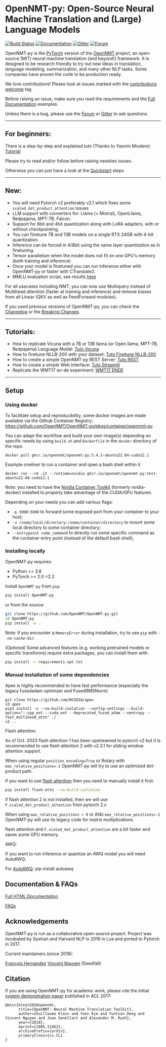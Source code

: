 # OpenNMT-py: Open-Source Neural Machine Translation and (Large) Language Models

[![Build Status](https://github.com/OpenNMT/OpenNMT-py/workflows/Lint%20&%20Tests/badge.svg)](https://github.com/OpenNMT/OpenNMT-py/actions)
[![Documentation](https://img.shields.io/badge/docs-latest-blue.svg)](https://opennmt.net/OpenNMT-py/)
[![Gitter](https://badges.gitter.im/OpenNMT/OpenNMT-py.svg)](https://gitter.im/OpenNMT/OpenNMT-py?utm_source=badge&utm_medium=badge&utm_campaign=pr-badge)
[![Forum](https://img.shields.io/discourse/status?server=https%3A%2F%2Fforum.opennmt.net%2F)](https://forum.opennmt.net/)

OpenNMT-py is the [PyTorch](https://github.com/pytorch/pytorch) version of the [OpenNMT](https://opennmt.net) project, an open-source (MIT) neural machine translation (and beyond!) framework. It is designed to be research friendly to try out new ideas in translation, language modeling, summarization, and many other NLP tasks. Some companies have proven the code to be production ready.

We love contributions! Please look at issues marked with the [contributions welcome](https://github.com/OpenNMT/OpenNMT-py/issues?q=is%3Aissue+is%3Aopen+label%3A%22contributions+welcome%22) tag.

Before raising an issue, make sure you read the requirements and the [Full Documentation](https://opennmt.net/OpenNMT-py/) examples.

Unless there is a bug, please use the [Forum](https://forum.opennmt.net) or [Gitter](https://gitter.im/OpenNMT/OpenNMT-py) to ask questions.

----
## For beginners:

There is a step-by-step and explained tuto (Thanks to Yasmin Moslem): [Tutorial](https://github.com/ymoslem/OpenNMT-Tutorial)

Please try to read and/or follow before raising newbies issues.

Otherwise you can just have a look at the [Quickstart](https://opennmt.net/OpenNMT-py/quickstart.html) steps

----
## New:

* You will need Pytorch v2 preferably v2.1 which fixes some `scaled_dot_product_attention` issues
* LLM support with converters for: Llama (+ Mistral), OpenLlama, Redpajama, MPT-7B, Falcon.
* Support for 8bit and 4bit quantization along with LoRA adapters, with or without checkpointing.
* You can finetune 7B and 13B models on a single RTX 24GB with 4-bit quantization.
* Inference can be forced in 4/8bit using the same layer quantization as in finetuning.
* Tensor parallelism when the model does not fit on one GPU's memory (both training and inference)
* Once your model is finetuned you can run inference either with OpenNMT-py or faster with CTranslate2.
* MMLU evaluation script, see results [here](https://github.com/OpenNMT/OpenNMT-py/blob/master/eval_llm/MMLU/readme.md)

For all usecases including NMT, you can now use Multiquery instead of Multihead attention (faster at training and inference) and remove biases from all Linear (QKV as well as FeedForward modules).


If you used previous versions of OpenNMT-py, you can check the [Changelog](https://github.com/OpenNMT/OpenNMT-py/blob/master/CHANGELOG.md) or the [Breaking Changes](https://github.com/OpenNMT/OpenNMT-py/blob/master/docs/source/changes.md)

----

## Tutorials:

* How to replicate Vicuna with a 7B or 13B llama (or Open llama, MPT-7B, Redpajama)  Language Model: [Tuto Vicuna](https://github.com/OpenNMT/OpenNMT-py/blob/master/docs/source/examples/replicate_vicuna/ReplicateVicuna.md)
* How to finetune NLLB-200 with your dataset: [Tuto Finetune NLLB-200](https://forum.opennmt.net/t/finetuning-and-curating-nllb-200-with-opennmt-py/5238)
* How to create a simple OpenNMT-py REST Server: [Tuto REST](https://forum.opennmt.net/t/simple-opennmt-py-rest-server/1392)
* How to create a simple Web Interface: [Tuto Streamlit](https://forum.opennmt.net/t/simple-web-interface/4527)
* Replicate the WMT17 en-de experiment: [WMT17 ENDE](https://github.com/OpenNMT/OpenNMT-py/blob/master/docs/source/examples/wmt17/Translation.md)

----

## Setup

### Using docker

To facilitate setup and reproducibility, some docker images are made available via the Github Container Registry:
https://github.com/OpenNMT/OpenNMT-py/pkgs/container/opennmt-py

You can adapt the workflow and build your own image(s) depending on specific needs by using `build.sh` and `Dockerfile` in the `docker` directory of the repo.

```
docker pull ghcr.io/opennmt/opennmt-py:3.4.3-ubuntu22.04-cuda12.1
```

Example oneliner to run a container and open a bash shell within it
```
docker run --rm -it --runtime=nvidia ghcr.io/opennmt/opennmt-py:test-ubuntu22.04-cuda12.1
```
Note: you need to have the [Nvidia Container Toolkit](https://docs.nvidia.com/datacenter/cloud-native/container-toolkit/latest/install-guide.html) (formerly nvidia-docker) installed to properly take advantage of the CUDA/GPU features.

Depending on your needs you can add various flags:
- `-p 5000:5000` to forward some exposed port from your container to your host;
- `-v /some/local/directory:/some/container/directory` to mount some local directory to some container directory;
- `--entrypoint some_command` to directly run some specific command as the container entry point (instead of the default bash shell);

### Installing locally

OpenNMT-py requires:

- Python >= 3.8
- PyTorch >= 2.0 <2.2

Install `OpenNMT-py` from `pip`:
```bash
pip install OpenNMT-py
```

or from the source:
```bash
git clone https://github.com/OpenNMT/OpenNMT-py.git
cd OpenNMT-py
pip install -e .
```

Note: if you encounter a `MemoryError` during installation, try to use `pip` with `--no-cache-dir`.

*(Optional)* Some advanced features (e.g. working pretrained models or specific transforms) require extra packages, you can install them with:

```bash
pip install -r requirements.opt.txt
```

### Manual installation of some dependencies

Apex is highly recommended to have fast performance (especially the legacy fusedadam optimizer and FusedRMSNorm)

```shell
git clone https://github.com/NVIDIA/apex
cd apex
pip3 install -v --no-build-isolation --config-settings --build-option="--cpp_ext --cuda_ext --deprecated_fused_adam --xentropy --fast_multihead_attn" ./
cd ..
```

Flash attention:

As of Oct. 2023 flash attention 1 has been upstreamed to pytorch v2 but it is recommended to use flash attention 2 with v2.3.1 for sliding window attention support.

When using regular `position_encoding=True` or Rotary with `max_relative_positions=-1` OpenNMT-py will try to use an optimized dot-product path.

if you want to use [flash attention](https://github.com/Dao-AILab/flash-attention#installation-and-features) then you need to manually install it first:

```bash
pip install flash-attn --no-build-isolation
```

if flash attention 2 is not installed, then we will use `F.scaled_dot_product_attention` from pytorch 2.x

When using `max_relative_positions > 0` or Alibi `max_relative_positions=-2` OpenNMT-py will use its legacy code for matrix multiplications.

flash attention and `F.scaled_dot_product_attention` are a bit faster and saves some GPU memory.


AWQ:

If you want to run inference or quantize an AWQ model you will need AutoAWQ.

For [AutoAWQ](https://github.com/casper-hansen/AutoAWQ):
    pip install autoawq


## Documentation & FAQs

[Full HTML Documentation](https://opennmt.net/OpenNMT-py/quickstart.html)

[FAQs](https://github.com/OpenNMT/OpenNMT-py/blob/master/docs/source/FAQ.md)

## Acknowledgements

OpenNMT-py is run as a collaborative open-source project.
Project was incubated by Systran and Harvard NLP in 2016 in Lua and ported to Pytorch in 2017.

Current maintainers (since 2018):

[François Hernandez](https://github.com/francoishernandez)
[Vincent Nguyen](https://github.com/vince62s) (Seedfall)

## Citation

If you are using OpenNMT-py for academic work, please cite the initial [system demonstration paper](https://www.aclweb.org/anthology/P17-4012) published in ACL 2017:

```
@misc{klein2018opennmt,
      title={OpenNMT: Neural Machine Translation Toolkit}, 
      author={Guillaume Klein and Yoon Kim and Yuntian Deng and Vincent Nguyen and Jean Senellart and Alexander M. Rush},
      year={2018},
      eprint={1805.11462},
      archivePrefix={arXiv},
      primaryClass={cs.CL}
}
```

